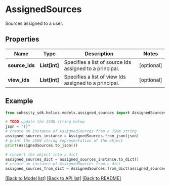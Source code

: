 # AssignedSources

Sources assigned to a user.

## Properties

Name | Type | Description | Notes
------------ | ------------- | ------------- | -------------
**source_ids** | **List[int]** | Specifies a list of source Ids assigned to a principal. | [optional] 
**view_ids** | **List[int]** | Specifies a list of view Ids assigned to a principal. | [optional] 

## Example

```python
from cohesity_sdk.helios.models.assigned_sources import AssignedSources

# TODO update the JSON string below
json = "{}"
# create an instance of AssignedSources from a JSON string
assigned_sources_instance = AssignedSources.from_json(json)
# print the JSON string representation of the object
print(AssignedSources.to_json())

# convert the object into a dict
assigned_sources_dict = assigned_sources_instance.to_dict()
# create an instance of AssignedSources from a dict
assigned_sources_from_dict = AssignedSources.from_dict(assigned_sources_dict)
```
[[Back to Model list]](../README.md#documentation-for-models) [[Back to API list]](../README.md#documentation-for-api-endpoints) [[Back to README]](../README.md)


